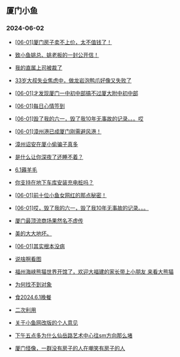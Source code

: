 ## 厦门小鱼 
### 2024-06-02

+ [[06-01]厦门房子卖不上价，太不值钱了！](http://bbs.xmfish.com/read-htm-tid-18198666.html)

+ [致小鱼姚总、姚老板的一封公开信！](http://bbs.xmfish.com/read-htm-tid-18198677.html)

+ [我的直属上司被裁了](http://bbs.xmfish.com/read-htm-tid-18198730.html)

+ [33岁大叔失业焦虑中，做龙岩泡鸭爪好像又失败了](http://bbs.xmfish.com/read-htm-tid-18198639.html)

+ [[06-01]才发现厦门一中初中部搞不过厦大附中初中部](http://bbs.xmfish.com/read-htm-tid-18198734.html)

+ [[06-01]每日心情签到](http://bbs.xmfish.com/read-htm-tid-18198638.html)

+ [[06-01]毁了我的六一，毁了我10年无事故的记录。。。哎](http://bbs.xmfish.com/read-htm-tid-18198660.html)

+ [[06-01]漳州港已成厦门刚需避风港！](http://bbs.xmfish.com/read-htm-tid-18198881.html)

+ [漳州诏安在厦小偷骗子真多](http://bbs.xmfish.com/read-htm-tid-18198646.html)

+ [是什么让你深夜了还睡不着？](http://bbs.xmfish.com/read-htm-tid-18198647.html)

+ [6.1薅羊毛](http://bbs.xmfish.com/read-htm-tid-18198690.html)

+ [你支持在地下车库安装充电桩吗？](http://bbs.xmfish.com/read-htm-tid-18198847.html)

+ [[06-01]前十位小鱼女网红的那点秘密！](http://bbs.xmfish.com/read-htm-tid-18198931.html)

+ [[06-01]哎，毁了我的六一，毁了我10年无事故的记录。。。](http://bbs.xmfish.com/read-htm-tid-18198658.html)

+ [厦门最顶流商场果然名不虚传](http://bbs.xmfish.com/read-htm-tid-18198969.html)

+ [美的大大地坏。](http://bbs.xmfish.com/read-htm-tid-18198862.html)

+ [[06-01]其实根本没病](http://bbs.xmfish.com/read-htm-tid-18198706.html)

+ [说啥啊看图](http://bbs.xmfish.com/read-htm-tid-18198907.html)

+ [福州海峡熊猫世界开馆了，欢迎大福建的家长带上小朋友 来看大熊猫](http://bbs.xmfish.com/read-htm-tid-18198839.html)

+ [为何找不到对象](http://bbs.xmfish.com/read-htm-tid-18198953.html)

+ [食2024.6.1晚餐](http://bbs.xmfish.com/read-htm-tid-18198944.html)

+ [二次利用](http://bbs.xmfish.com/read-htm-tid-18198743.html)

+ [关于小鱼网改版的个人意见](http://bbs.xmfish.com/read-htm-tid-18198941.html)

+ [下午五点多为什么仙岳路艺术中心往sm方向那么堵](http://bbs.xmfish.com/read-htm-tid-18199033.html)

+ [厦门怪像，一群没有房子的人在嘲笑有房子的人](http://bbs.xmfish.com/read-htm-tid-18199037.html)

